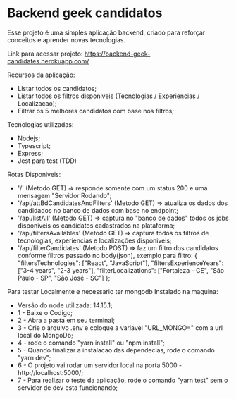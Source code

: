 <h1> Backend geek candidatos </h1>

<p> Esse projeto é uma simples aplicação backend, criado para reforçar conceitos e aprender novas tecnologias. </p>

<p>Link para acessar projeto: <a href="https://backend-geek-candidates.herokuapp.com/" target="_blank"> https://backend-geek-candidates.herokuapp.com/ </a> </p>

Recursos da aplicação:
* Listar todos os candidatos;
* Listar todos os filtros disponiveis (Tecnologias / Experiencias / Localizacao);
* Filtrar os 5 melhores candidatos com base nos filtros;

Tecnologias utilizadas:

* Nodejs;
* Typescript;
* Express;
* Jest para test (TDD)

Rotas Disponiveis:

* '/' (Metodo GET) => responde somente com um status 200 e uma mensagem "Servidor Rodando";
* '/api/attBdCandidatesAndFilters' (Metodo GET) => atualiza os dados dos candidados no banco de dados com base no endpoint;
* '/api/listAll' (Metodo GET) => captura no "banco de dados" todos os jobs disponiveis os candidatos cadastrados na plataforma;
* '/api/filtersAvailables' (Metodo GET) => captura todos os filtros de tecnologias, experiencias e localizações disponiveis;
* '/api/filterCandidates' (Metodo POST) => faz um filtro dos candidatos conforme filtros passado no body(json), exemplo para filtro: {
                "filtersTechnologies": ["React", "JavaScript"],
                "filtersExperienceYears": ["3-4 years", "2-3 years"],
                "filterLocalizations": ["Fortaleza - CE", "São Paulo - SP", "São José - SC"]
            };
            

Para testar Localmente e necessario ter mongodb Instalado na maquina:

* Versão do node utilizada: 14.15.1;
* 1 - Baixe o Codigo;
* 2 - Abra a pasta em seu terminal;
* 3 - Crie o arquivo .env e coloque a variavel "URL_MONGO=" com a url local do MongoDb;
* 4 - rode o comando "yarn install" ou "npm install";
* 5 - Quando finalizar a instalacao das dependecias, rode o comando "yarn dev";
* 6 - O projeto vai rodar um servidor local na porta 5000 - http://localhost:5000/;
* 7 - Para realizar o teste da aplicação, rode o comando "yarn test" sem o servidor de dev esta funcionando;

